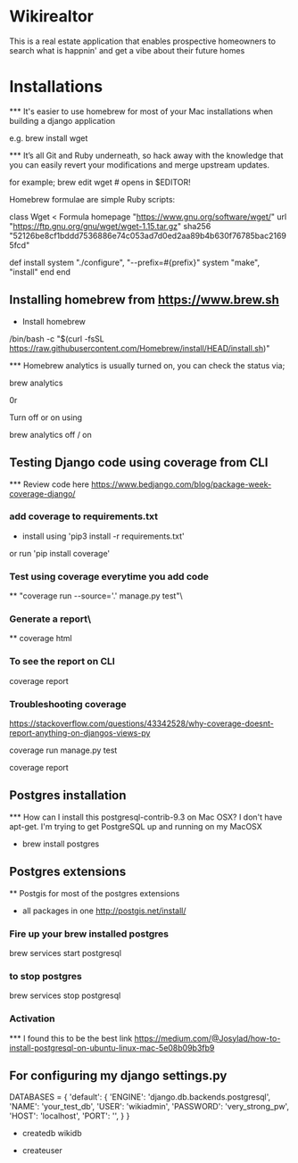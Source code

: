 # Wikirealtor
This is a real estate application that enables prospective homeowners to search what is happnin' and get a vibe about their future homes

# Installations

*** It's easier to use homebrew for most of your Mac installations when building a django application

e.g. brew install wget

*** It’s all Git and Ruby underneath, so hack away with the knowledge that you can easily revert your modifications and merge upstream updates.

for example; brew edit wget # opens in $EDITOR!

Homebrew formulae are simple Ruby scripts:

class Wget < Formula
  homepage "https://www.gnu.org/software/wget/"
  url "https://ftp.gnu.org/gnu/wget/wget-1.15.tar.gz"
  sha256 "52126be8cf1bddd7536886e74c053ad7d0ed2aa89b4b630f76785bac21695fcd"

  def install
    system "./configure", "--prefix=#{prefix}"
    system "make", "install"
  end
end

## Installing homebrew from https://www.brew.sh

- Install homebrew

/bin/bash -c "$(curl -fsSL https://raw.githubusercontent.com/Homebrew/install/HEAD/install.sh)"

*** Homebrew analytics is usually turned on, you can check the status via;

brew analytics

0r

Turn off or on using

brew analytics off / on


## Testing Django code using coverage from CLI

*** Review code here https://www.bedjango.com/blog/package-week-coverage-django/

### add coverage to requirements.txt

- install using 'pip3 install -r requirements.txt'

or run 'pip install coverage'

### Test using coverage everytime you add code

** "coverage run --source='.' manage.py test"\

### Generate a report\

** coverage html

### To see the report on CLI

coverage report

### Troubleshooting coverage

https://stackoverflow.com/questions/43342528/why-coverage-doesnt-report-anything-on-djangos-views-py

coverage run manage.py test

coverage report


## Postgres installation

*** How can I install this postgresql-contrib-9.3 on Mac OSX? I don't have apt-get. I'm trying to get PostgreSQL up and running on my MacOSX

- brew install postgres

## Postgres extensions

** Postgis for most of the postgres extensions

- all packages in one http://postgis.net/install/


### Fire up your brew installed postgres

brew services start postgresql

### to stop postgres

brew services stop postgresql

### Activation

*** I found this to be the best link
https://medium.com/@Josylad/how-to-install-postgresql-on-ubuntu-linux-mac-5e08b09b3fb9

## For configuring my django settings.py

DATABASES = {
    'default': {
        'ENGINE': 'django.db.backends.postgresql',
        'NAME': 'your_test_db',
        'USER': 'wikiadmin',
        'PASSWORD': 'very_strong_pw',
        'HOST': 'localhost',
        'PORT': '',
    }
}

- createdb wikidb

- createuser

